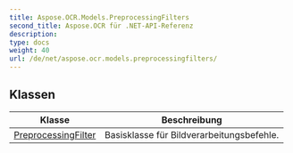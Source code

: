```yaml
---
title: Aspose.OCR.Models.PreprocessingFilters
second_title: Aspose.OCR für .NET-API-Referenz
description: 
type: docs
weight: 40
url: /de/net/aspose.ocr.models.preprocessingfilters/
---
```



## Klassen

| Klasse | Beschreibung |
| --- | --- |
| [PreprocessingFilter](./preprocessingfilter/) | Basisklasse für Bildverarbeitungsbefehle. |


